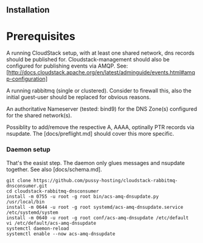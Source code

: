 ## Installation

# Prerequisites

A running CloudStack setup, with at least one shared network, dns records should be
published for. Cloudstack-management should also be configured for publishing events
via AMQP.
See: [http://docs.cloudstack.apache.org/en/latest/adminguide/events.html#amqp-configuration]

A running rabbitmq (single or clustered). Consider to firewall this, also the initial
guest-user should be replaced for obvious reasons.

An authoritative Nameserver (tested: bind9) for the DNS Zone(s) configured for the
shared network(s).

Possiblity to add/remove the respective A, AAAA, optinally PTR records via nsupdate.
The [docs/preflight.md] should cover this more specific.

### Daemon setup

That's the easist step. The daemon only glues messages and nsupdate together.
See also [docs/schema.md].

```
git clone https://github.com/pussy-hosting/cloudstack-rabbitmq-dnsconsumer.git
cd cloudstack-rabbitmq-dnsconsumer
install -m 0755 -u root -g root bin/acs-amq-dnsupdate.py /usr/local/bin
install -m 0644 -u root -g root systemd/acs-amq-dnsupdate.service /etc/systemd/system
install -m 0640 -u root -g root conf/acs-amq-dnsupdate /etc/default
vi /etc/default/acs-amq-dnsupdate
systemctl daemon-reload
systemctl enable --now acs-amq-dnsupdate
```

